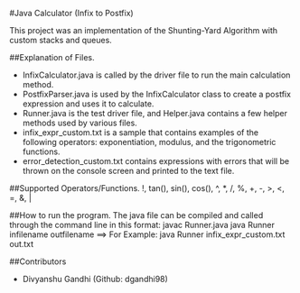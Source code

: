 #Java Calculator (Infix to Postfix)

This project was an implementation of the Shunting-Yard Algorithm with custom stacks and 
queues.

##Explanation of Files.
* InfixCalculator.java is called by the driver file to run the main calculation method.
* PostfixParser.java is used by the InfixCalculator class to create a postfix expression and uses it to calculate.
* Runner.java is the test driver file, and Helper.java contains a few helper methods used by various files. 
* infix_expr_custom.txt is a sample that contains examples of the following operators: exponentiation, modulus, 
and the trigonometric functions.
* error_detection_custom.txt contains expressions with errors that will be thrown on the console screen and 
printed to the text file.

##Supported Operators/Functions.
!, tan(), sin(), cos(), ^, *, /, %, +, -, >, <, =, &, |

##How to run the program.
The java file can be compiled and called through the command line in this format:
javac Runner.java
java Runner infilename outfilename
==> For Example: java Runner infix_expr_custom.txt out.txt

##Contributors
* Divyanshu Gandhi (Github: dgandhi98)
